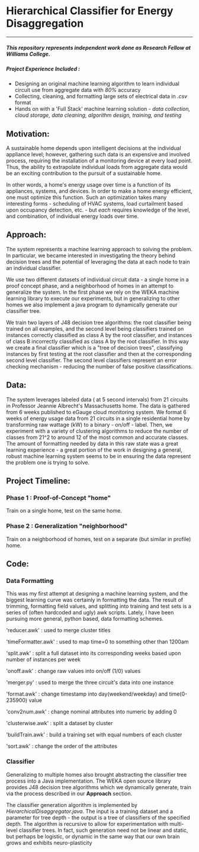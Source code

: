 # Hierarchical Classifier for Energy Disaggregation
----
##### This repository represents independent work done as _Research Fellow_ at **Williams College**.     
##### Project Experience Included : 
  * Designing an original machine learning algorithm to learn individual circuit use from aggregate data with _80%_ accuracy
  * Collecting, cleaning, and formatting large sets of electrical data in *.csv* format
  * Hands on with a 'Full Stack' machine learning solution - _data collection, cloud storage, data cleaning, algorithm design, training, and testing_ 

## Motivation: 

A sustainable home depends upon intelligent decisions at the individual appliance level; however, gathering such data is an expensive and involved process, requiring the installation of a monitoring device at every load point. Thus, the ability to extrapolate individual loads from aggregate data would be an exciting contribution to the pursuit of a sustainable home. 

In other words, a home's energy usage over time is a function of its appliances, systems, and devices. In order to make a home energy efficient, one must optimize this function. Such an optimization takes many interesting forms - scheduling of HVAC systems, load curtailment based upon occupancy detection, etc. - but *each* requires knowledge of the level, and combination, of individual energy loads over time.  

## Approach:

The system represents a machine learning approach to solving the problem. In particular, we became interested in investigating the theory behind decision trees and the potential of leveraging the data at each node to train an individual classifier.

We use two different datasets of individual circuit data - a single home in a proof concept phase, and a neighborhood of homes in an attempt to generalize the system. In the first phase we rely on the WEKA machine learning library to execute our experiments, but in generalizing to other homes we also implement a java program to dynamically generate our classifier tree. 

We train two layers of J48 decision tree algorithms: the root classifier being trained on all examples, and the second level being classifiers trained on instances correctly classified as class A by the root classifier, and instances of class B incorrectly classified as class A by the root classifier. In this way we create a final classifier which is a "tree of decision trees", classifying instances by first testing at the root classifier and then at the corresponding second level classifier. The second level classifiers represent an error checking mechanism - reducing the number of false positive classifications.   

## Data:
The system leverages labeled data ( at 5 second intervals) from 21 circuits in Professor Jeannie Albrecht's Massachusetts home. The data is gathered from 6 weeks published to eGauge cloud monitoring system. We format 6 weeks of energy usage data from 21 circuits in a single residential home by transforming raw wattage (kW) to a binary - on/off - label. Then, we experiment with a variety of clustering algorithms to reduce the number of classes from 21^2 to around 12 of the most common and accurate classes. The amount of formatting needed by data in this raw state was a great learning experience - a great portion of the work in designing a general, robust machine learning system seems to be in ensuring the data represent the problem one is trying to solve. 

## Project Timeline:

### Phase 1 : Proof-of-Concept "home"

Train on a single home, test on the same home. 

### Phase 2 : Generalization "neighborhood"

Train on a neighborhood of homes, test on a separate (but similar in profile) home.

## Code: 

### Data Formatting 
This was my first attempt at designing a machine learning system, and the biggest learning curve was certainly in formatting the data. The result of trimming, formatting field values, and splitting into training and test sets is a series of (often hardcoded and ugly) awk scripts. Lately, I have been pursuing more general, python based, data formatting schemes.

'reducer.awk' : used to merge cluster titles 

'timeFormatter.awk' : used to map time=0 to something other than 1200am

'split.awk' : split a full dataset into its corresponding weeks based upon number of instances per week

'onoff.awk' : change raw values into on/off (1/0) values 

'merger.py' : used to merge the three circuit's data into one instance

'format.awk' : change timestamp into day(weekend/weekday) and time(0-235900) value

'conv2num.awk' : change nominal attributes into numeric by adding 0

'clusterwise.awk' : split a dataset by cluster

'buildTrain.awk' : build a training set with equal numbers of each cluster

'sort.awk' : change the order of the attributes

### Classifier 
Generalizing to multiple homes also brought abstracting the classifier tree process into a Java implementation. The WEKA open source library provides J48 decision tree algorithms which we dynamically generate, train via the process described in our **Approach** section. 

The classifier generation algorithm is implemented by *HierarchicalDisaggregator.java*. The input is a training dataset and a parameter for tree depth - the output is a tree of classifiers of the specified depth. The algorithm is recursive to allow for experimentation with multi-level classifier trees. In fact, such generation need not be linear and static, but perhaps be logistic, or dynamic in the same way that our own brain grows and exhibits neuro-plasticity 
